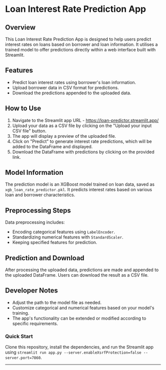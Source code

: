 # Loan Interest Rate Prediction App

## Overview

This Loan Interest Rate Prediction App is designed to help users predict interest rates on loans based on borrower and loan information. It utilises a trained model to offer predictions directly within a web interface built with Streamlit.

## Features

- Predict loan interest rates using borrower's loan information.
- Upload borrower data in CSV format for predictions.
- Download the predictions appended to the uploaded data.

## How to Use

1. Navigate to the Streamlit app URL - <https://loan-predictor.streamlit.app/>
2. Upload your data as a CSV file by clicking on the "Upload your input CSV file" button.
3. The app will display a preview of the uploaded file.
4. Click on "Predict" to generate interest rate predictions, which will be added to the DataFrame and displayed.
5. Download the DataFrame with predictions by clicking on the provided link.

## Model Information

The prediction model is an XGBoost model trained on loan data, saved as `xgb_loan_rate_predictor.pkl`. It predicts interest rates based on various loan and borrower characteristics.

## Preprocessing Steps

Data preprocessing includes:

- Encoding categorical features using `LabelEncoder`.
- Standardizing numerical features with `StandardScaler`.
- Keeping specified features for prediction.

## Prediction and Download

After processing the uploaded data, predictions are made and appended to the uploaded DataFrame. Users can download the result as a CSV file.

## Developer Notes

- Adjust the path to the model file as needed.
- Customize categorical and numerical features based on your model's training.
- The app's functionality can be extended or modified according to specific requirements.

### Quick Start

Clone this repository, install the dependencies, and run the Streamlit app using `streamlit run app.py --server.enableXsrfProtection=false --server.port=7860`.

---
